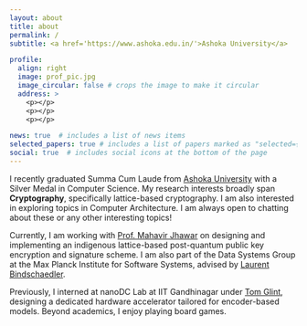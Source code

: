 ```yaml
---
layout: about
title: about
permalink: /
subtitle: <a href='https://www.ashoka.edu.in/'>Ashoka University</a>

profile:
  align: right
  image: prof_pic.jpg
  image_circular: false # crops the image to make it circular
  address: >
    <p></p>
    <p></p>
    <p></p>

news: true  # includes a list of news items
selected_papers: true # includes a list of papers marked as "selected={true}"
social: true  # includes social icons at the bottom of the page
---
```


I recently graduated Summa Cum Laude from [Ashoka University](https://www.ashoka.edu.in/) with a Silver Medal in Computer Science. My research interests broadly span <b>Cryptography</b>, specifically lattice-based cryptography. I am also interested in exploring topics in Computer Architecture. I am always open to chatting about these or any other interesting topics!

Currently, I am working with [Prof. Mahavir Jhawar](https://sites.google.com/site/homeofmahavir/Home) on designing and implementing an indigenous lattice-based post-quantum public key encryption and signature scheme. I am also part of the Data Systems Group at the Max Planck Institute for Software Systems, advised by [Laurent Bindschaedler](https://binds.ch/).

Previously, I interned at nanoDC Lab at IIT Gandhinagar under [Tom Glint](https://sites.google.com/view/tomglint/home), designing a dedicated hardware accelerator tailored for encoder-based models. Beyond academics, I enjoy playing board games.